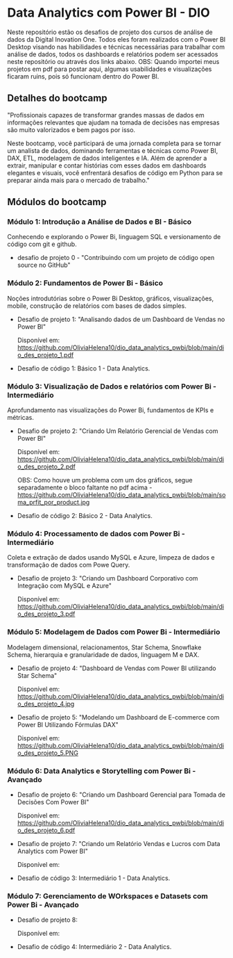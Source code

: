 # Data Analytics com Power BI - DIO

Neste repositório estão os desafios de projeto dos cursos de análise de dados da Digital Inovation One. Todos eles foram realizados com o Power BI Desktop visando nas habilidades e técnicas necessárias para trabalhar com análise de dados, todos os dashboards e relatórios podem ser acessados neste repositório ou através dos links abaixo.
OBS: Quando importei meus projetos em pdf para postar aqui, algumas usabilidades e visualizações ficaram ruins, pois só funcionam dentro do Power BI.


## Detalhes do bootcamp
"Profissionais capazes de transformar grandes massas de dados em informações relevantes que ajudam na tomada de decisões nas empresas são muito valorizados e bem pagos por isso.

Neste bootcamp, você participará de uma jornada completa para se tornar um analista de dados, dominando ferramentas e técnicas como Power BI, DAX, ETL, modelagem de dados inteligentes e IA. Além de aprender a extrair, manipular e contar histórias com esses dados em dashboards elegantes e visuais, você enfrentará desafios de código em Python para se preparar ainda mais para o mercado de trabalho."

## Módulos do bootcamp

### Módulo 1: Introdução a Análise de Dados e BI - Básico

Conhecendo e explorando o Power Bi, linguagem SQL e versionamento de código com git e github.

- desafio de projeto 0 - "Contribuindo com um projeto de código open source no GitHub"

### Módulo 2: Fundamentos de Power Bi - Básico

Noções introdutórias sobre o Power Bi Desktop, gráficos, visualizações, mobile, construção de relatórios com bases de dados simples.

- Desafio de projeto 1: "Analisando dados de um Dashboard de Vendas no Power BI"

  Disponível em: https://github.com/OliviaHelena10/dio_data_analytics_pwbi/blob/main/dio_des_projeto_1.pdf

- Desafio de código 1: Básico 1 - Data Analytics.

### Módulo 3: Visualização de Dados e relatórios com Power Bi - Intermediário
Aprofundamento nas visualizações do Power Bi, fundamentos de KPIs e métricas.

- Desafio de projeto 2: "Criando Um Relatório Gerencial de Vendas com Power BI"

  Disponível em: https://github.com/OliviaHelena10/dio_data_analytics_pwbi/blob/main/dio_des_projeto_2.pdf
  
  OBS: Como houve um problema com um dos gráficos, segue separadamente o bloco faltante no pdf acima -  https://github.com/OliviaHelena10/dio_data_analytics_pwbi/blob/main/soma_prfit_por_product.jpg

- Desafio de código 2: Básico 2 - Data Analytics.


### Módulo 4: Processamento de dados com Power Bi - Intermediário
Coleta e extração de dados usando MySQL e Azure, limpeza de dados e transformação de dados com Powe Query.

- Desafio de projeto 3: "Criando um Dashboard Corporativo com Integração com MySQL e Azure"

  Disponível em: https://github.com/OliviaHelena10/dio_data_analytics_pwbi/blob/main/dio_des_projeto_3.pdf

### Módulo 5: Modelagem de Dados com Power Bi - Intermediário
Modelagem dimensional, relacionamentos, Star Schema, Snowflake Schema, hierarquia e granularidade de dados, linguagem M e DAX.

- Desafio de projeto 4: "Dashboard de Vendas com Power BI utilizando Star Schema"

  Disponível em: https://github.com/OliviaHelena10/dio_data_analytics_pwbi/blob/main/dio_des_projeto_4.jpg

- Desafio de projeto 5: "Modelando um Dashboard de E-commerce com Power BI Utilizando Fórmulas DAX"
  
  Disponível em: https://github.com/OliviaHelena10/dio_data_analytics_pwbi/blob/main/dio_des_projeto_5.PNG

### Módulo 6: Data Analytics e Storytelling com Power Bi - Avançado

- Desafio de projeto 6: "Criando um Dashboard Gerencial para Tomada de Decisões Com Power BI"

  Disponível em: https://github.com/OliviaHelena10/dio_data_analytics_pwbi/blob/main/dio_des_projeto_6.pdf

- Desafio de projeto 7: "Criando um Relatório Vendas e Lucros com Data Analytics com Power BI"

  Disponível em:

- Desafio de código 3: Intermediário 1 - Data Analytics.

### Módulo 7: Gerenciamento de WOrkspaces e Datasets com Power Bi - Avançado

- Desafio de projeto 8:

  Disponível em:

- Desafio de código 4: Intermediário 2 - Data Analytics.
